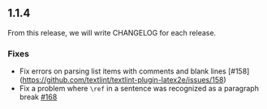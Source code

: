 ## 1.1.4

From this release, we will write CHANGELOG for each release.

### Fixes

- Fix errors on parsing list items with comments and blank lines [#158]
(https://github.com/textlint/textlint-plugin-latex2e/issues/158)
- Fix a problem where `\ref` in a sentence was recognized as a paragraph break [#168](https://github.com/textlint/textlint-plugin-latex2e/issues/168)

